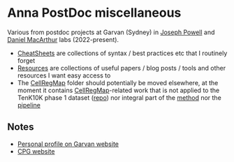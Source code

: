 # Anna PostDoc miscellaneous

Various from postdoc projects at Garvan (Sydney) in [Joseph Powell](https://www.garvan.org.au/about-us/people/jospow) and [Daniel MacArthur](https://www.garvan.org.au/about-us/people/danmac) labs (2022-present).

* [CheatSheets](CheatSheets/) are collections of syntax / best practices etc that I routinely forget
* [Resources](Resources/) are collections of useful papers / blog posts / tools and other resources I want easy access to
* The [CellRegMap](CellRegMap/) folder should potentially be moved elsewhere, at the moment it contains [CellRegMap](https://limix.github.io/CellRegMap/)-related work that is not applied to the TenK10K phase 1 dataset ([repo](https://github.com/annacuomo/TenK10K_analyses_HPC)) nor integral part of the [method](https://github.com/limix/CellRegMap) nor the [pipeline](https://github.com/populationgenomics/cellregmap-pipeline)

## Notes

* [Personal profile on Garvan website](https://www.garvan.org.au/about-us/people/anncuo)
* [CPG website](https://populationgenomics.org.au/)
